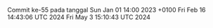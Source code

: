 Commit ke-55 pada tanggal Sun Jan 01 14:00 2023 +0100
Fri Feb 16 14:43:06 UTC 2024
Fri May  3 15:10:43 UTC 2024
